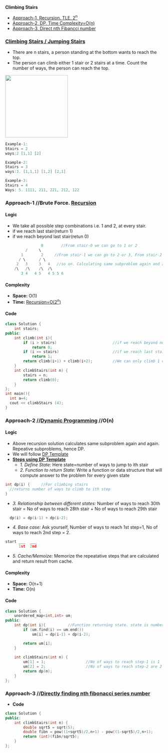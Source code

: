**Climbing Stairs**
- [Approach-1, Recursion. TLE. 2<sup>n</sup>](#a1)
- [Approach-2, DP. Time Complexity=O(n)](#a2)
- [Approach-3, Direct nth Fibancci number](#a3)


### [Climbing Stairs / Jumping Stairs](https://leetcode.com/problems/climbing-stairs/)
- There are n stairs, a person standing at the bottom wants to reach the top. 
- The person can climb either 1 stair or 2 stairs at a time. Count the number of ways, the person can reach the top.
<img src=https://media.geeksforgeeks.org/wp-content/uploads/nth-stair.png width=200/>

```c
Example-1:
Stairs = 2
ways:2 [1,1] [2]

Example-2:
Stairs = 3
ways:3. [1,1,1] [1,2] [2,1] 

Example-3:
Stairs = 4
Ways: 5. 1111, 211, 221, 212, 122
```
<a name=a1></a>
### Approach-1  //Brute Force. [Recursion](/DS_Questions/Algorithms)
#### Logic
- We take all possible step combinations i.e. 1 and 2, at every stair.
- if we reach last stair(return 1)
- if we reach beyond last stair(retun 0)
```c
                0        //From stair-0 we can go to 1 or 2
	     /     \
	   1        2     //From stair-1 we can go to 2 or 3, From stair-2 we can go to 3 or 4.
	  / \      / \
	 2   3     3   4   //so on. Calculating same subproblem again and again.
	/\   /\    /\  /\
       3 4   4 5   4 5 5 6
```
#### Complexity
- **Space:** O(1)
- **Time:** [Recursion=O(2<sup>n</sup>)](/DS_Questions)
#### Code
```cpp
class Solution {
    int stairs;
public:
    int climb(int i){
        if (i > stairs)                         //if we reach beyond number of stairs,return 0
            return 0;
        if (i == stairs)                        //if we reach last stair return 1
            return 1;
        return climb(i+1) + climb(i+2);         //We can only climb 1 or 2 steps
    }
    int climbStairs(int n) {
        stairs = n;
        return climb(0);
    }
};
int main(){
  int a=4;
  cout << climbStairs (4);
}
```
<a name=a2></a>
### Approach-2  //[Dynamic Programming](/DS_Questions/Algorithms)   //O(n)
#### Logic
- Above recursion solution calculates same subproblem again and again. Repeative subproblems, hence DP.
- We will follow [DP Template](/DS_Questions/Algorithms/Dynamic_Programming/README.md#tem)
- **[Steps using DP Template](/DS_Questions/Algorithms/Dynamic_Programming/README.md#tem)**
  - _1. Define State:_ Here state=number of ways to jump to ith stair
  - _2. Function to return State:_ Write a function or data structure that will compute answer to the problem for every given state
```c
int dp(i) {     //For climbing stairs
  //returns number of ways to climb to ith step
}
```
  - _3. Relationship between different states:_ Number of ways to reach 30th stair = No of ways to reach 28th stair + No of ways to reach 29th stair
```c
  dp(i) = dp(i-1) + dp(i-2);
```
  - _4. Base case:_ Ask yourself, Number of ways to reach 1st step=1, No of ways to reach 2nd step = 2.
```c
start ___  ___
      1st  2nd
```
  - _5. Cache/Memoize:_ Memorize the repeatative steps that are calculated and return result from cache.

#### Complexity
- **Space:** O(n+1)
- **Time:** O(n)
#### Code
```cpp
class Solution {
    unordered_map<int,int> um;
public:
    int dp(int i){			//Function returning state. state is number of ways to reach ith stair
        if (um.find(i) == um.end())
            um[i] = dp(i-1) + dp(i-2);

        return um[i];
    }
    
    int climbStairs(int n) {
        um[1] = 1;                  //No of ways to reach step-1 is 1
        um[2] = 2;                  //No of ways to reach step-2 are 2
        return dp(n);
    }
};
```
<a name=a3></a>
### Approach-3  //[Directly finding nth fibonacci series number](/DS_Questions/Algorithms/Dynamic_Programming)
- **Code**
```c++
class Solution {
public:
    int climbStairs(int n) {
        double sqrt5 = sqrt(5);
        double fibn = pow((1+sqrt5)/2,n+1) - pow((1-sqrt5)/2,n+1);
        return (int)(fibn/sqrt5);
    }
};
```
